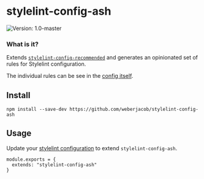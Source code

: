 # stylelint-config-ash
<img src="https://badgen.net/badge/version/1.0-master/cyan?icon=github" alt="Version: 1.0-master"/>

### What is it?

Extends [`stylelint-config-recommended`](https://github.com/stylelint/stylelint-config-recommended) and generates an opinionated set of rules for Stylelint configuration.

The individual rules can be see in the [config itself](./index.js).

## Install
```
npm install --save-dev https://github.com/weberjacob/stylelint-config-ash
```

## Usage
Update your [stylelint configuration](https://stylelint.io/user-guide/configuration) to extend `stylelint-config-ash`.

```
module.exports = {
  extends: "stylelint-config-ash"
}
```
